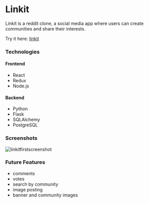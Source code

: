 # Linkit
Linkit is a reddit clone, a social media app where users can create communities and share their interests.

Try it here: [linkit](https://linkit-kt.onrender.com/)

### Technologies
#### Frontend
- React
- Redux
- Node.js
#### Backend
- Python
- Flask
- SQLAlchemy
- PostgreSQL

### Screenshots
![linkitfirstscreenshot](https://user-images.githubusercontent.com/101781631/199640488-cf6cf0e1-6888-4400-a34e-3c177d1c2c78.png)


### Future Features
- comments
- votes
- search by community
- image posting
- banner and community images
